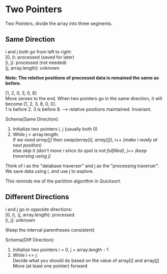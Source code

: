 # Two Pointers

Two Pointers, divide the array into three segments.

## Same Direction

i and j both go from left to right: <br>
[0, i): processed (saved for later) <br>
[i, j): processed (not needed) <br>
[j, array.length): unknown <br>

**Note: The reletive positions of processed data is remained the same as before.**

[1, 2, 0, 3, 0, 8] <br>
Move zeroes to the end. When two pointers go in the same direction, it will become [1, 2, 3, 8, 0, 0]. <br>
1 is before 2. 3 is before 8. --> relative positions maintained. Invariant.

Schema(Same Direction): <br>
1. Initialize two pointers i, j (usually both 0) <br>
2. While j < array.length: <br>
   If *we need array[j]* then *swap(array[i], array[j]), i++ (make i ready at next position)* <br>
   else *skip it (don't move i since its spot is not fulfilled), j++ (keep traversing using j)* <br>

Think of i as the "database traverser" and j as the "processing traverser". We save data using i, and use j to explore. <br>

This reminds me of the partition algorithm in Quicksort. <br>

## Different Directions

i and j go in opposite directions: <br>
[0, i), (j, array.length): processed <br>
[i, j]: unknown <br>

(Keep the interval parentheses consistent) 

Schema(Diff Direction): <br>
1. Initialize two pointers i = 0, j = array.length - 1 <br>
2. While i <= j: <br>
    Decide what you should do based on the value of array[i] and array[j] <br>
    Move (at least one pointer) forward <br>

   

